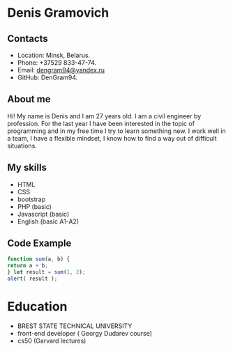 
# Denis Gramovich
## Contacts
* Location: Minsk, Belarus.
* Phone: +37529 833-47-74.
* Email: dengram94@yandex.ru
* GitHub: DenGram94.
## About me
Hi! My name is Denis and I am 27 years old. I am a civil engineer by profession. For the last year I have been interested in the topic of programming and in my free time I try to learn something new. I work well in a team, I have a flexible mindset, I know how to find a way out of difficult situations.
## My skills
* HTML
* CSS
* bootstrap
* PHP (basic)
* Javascript (basic)
* English (basic A1-A2)
## Code Example
``` javascript
function sum(a, b) {
return a + b; 
} let result = sum(1, 2);
alert( result );
```
# Education
* BREST STATE TECHNICAL UNIVERSITY
* front-end developer ( Georgy Dudarev course)
* cs50 (Garvard lectures)